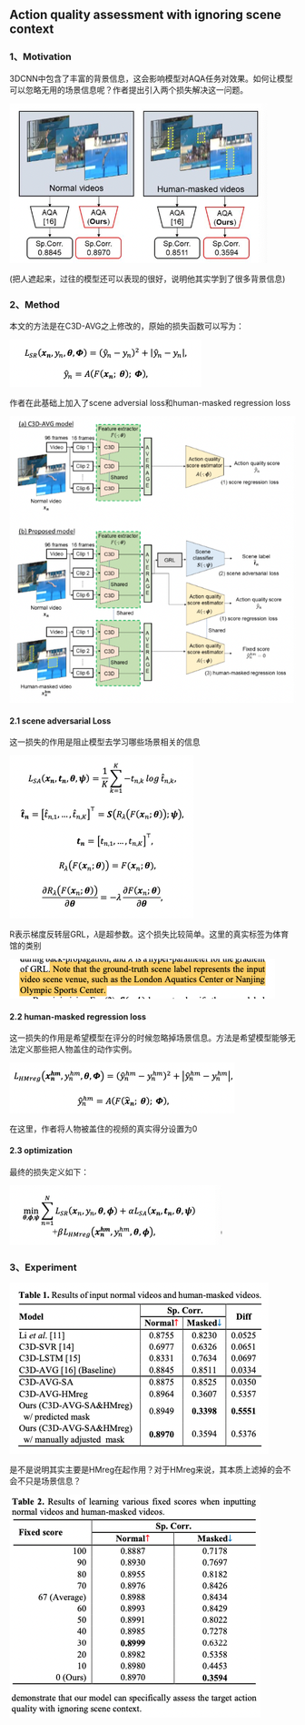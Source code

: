 ## Action quality assessment with ignoring scene context

### 1、Motivation

3DCNN中包含了丰富的背景信息，这会影响模型对AQA任务对效果。如何让模型可以忽略无用的场景信息呢？作者提出引入两个损失解决这一问题。

![image-20220401152744891](./img/image-20220401152744891.png)

(把人遮起来，过往的模型还可以表现的很好，说明他其实学到了很多背景信息)

### 2、Method

本文的方法是在C3D-AVG之上修改的，原始的损失函数可以写为：

![image-20220401154159949](./img/image-20220401154159949.png)

作者在此基础上加入了scene adversial loss和human-masked regression loss

![image-20220401154804758](./img/image-20220401154804758.png)

#### 2.1 scene adversarial Loss

这一损失的作用是阻止模型去学习哪些场景相关的信息

![image-20220401155413085](./img/image-20220401155413085.png)

R表示梯度反转层GRL，𝜆是超参数。这个损失比较简单。这里的真实标签为体育馆的类别

![image-20220401161827054](./img/image-20220401161827054.png)

#### 2.2 human-masked regression loss

这一损失的作用是希望模型在评分的时候忽略掉场景信息。方法是希望模型能够无法定义那些把人物盖住的动作实例。

![image-20220401161418249](./img/image-20220401161418249.png)

在这里，作者将人物被盖住的视频的真实得分设置为0

#### 2.3 optimization

最终的损失定义如下：

![image-20220401162240483](./img/image-20220401162240483.png)

### 3、Experiment

![image-20220401162815836](./img/image-20220401162815836.png)

是不是说明其实主要是HMreg在起作用？对于HMreg来说，其本质上滤掉的会不会不只是场景信息？

![image-20220401163212266](./img/image-20220401163212266.png)